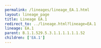 ```yaml
---
permalink: /lineages/lineage_EA.1.html
layout: lineage_page
title: Lineage EA.1
redirect_to: ../lineage.html?lineage=EA.1
lineage: EA.1
parent: B.1.1.529.5.3.1.1.1.1.1.1.52
children: ['EA.1']
---
```


